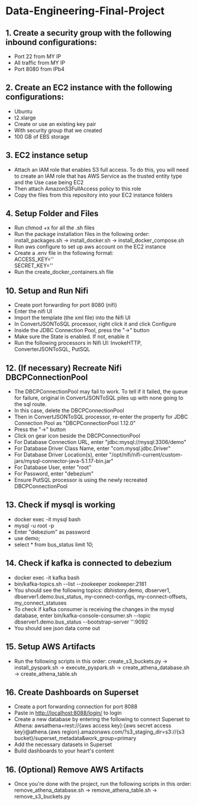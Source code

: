 # Data-Engineering-Final-Project

## 1. Create a security group with the following inbound configurations:
  - Port 22 from MY IP
  - All traffic from MY IP
  - Port 8080 from IPb4
## 2. Create an EC2 instance with the following configurations:
  - Ubuntu
  - t2.xlarge
  - Create or use an existing key pair
  - With security group that we created
  - 100 GB of EBS storage
## 3. EC2 instance setup
  - Attach an IAM role that enables S3 full access. To do this, you will need to create an IAM role that has AWS Service as the trusted entity type and the Use case being EC2
  - Then attach AmazonS3FullAccess policy to this role
  - Copy the files from this repository into your EC2 instance folders
## 4. Setup Folder and Files
  - Run chmod +x <shell script> for all the .sh files
  - Run the package installation files in the following order: install_packages.sh -> install_docker.sh -> install_docker_compose.sh
  - Run aws configure to set up aws account on the EC2 instance
  - Create a .env file in the following format:
  <br>ACCESS_KEY=''
  <br>SECRET_KEY=''
  - Run the create_docker_containers.sh file
## 10. Setup and Run Nifi
  - Create port forwarding for port 8080 (nifi)
  - Enter the nifi UI
  - Import the template (the xml file) into the Nifi UI
  - In ConvertJSONToSQL processor, right click it and click Configure
  - Inside the JDBC Connection Pool, press the "->" button
  - Make sure the State is enabled. If not, enable it
  - Run the following processors in Nifi UI: InvokeHTTP, ConverterJSONToSQL, PutSQL
## 12. (If necessary) Recreate Nifi DBCPConnectionPool
  - The DBCPConnectionPool may fail to work. To tell if it failed, the queue for failure, original in ConvertJSONToSQL piles up with none going to the sql route.
  - In this case, delete the DBCPConnectionPool
  - Then in ConvertJSONToSQL processor, re-enter the property for JDBC Connection Pool as "DBCPConnectionPool 1.12.0"
  - Press the "->" button
  - Click on gear icon beside the DBCPConnectionPool
  - For Database Connection URL, enter "jdbc:mysql://mysql:3306/demo"
  - For Database Driver Class Name, enter "com.mysql.jdbc.Driver"
  - For Database Driver Location(s), enter "/opt/nifi/nifi-current/custom-jars/mysql-connector-java-5.1.17-bin.jar"
  - For Database User, enter "root"
  - For Password, enter "debezium"
  - Ensure PutSQL processor is using the newly recreated DBCPConnectionPool
## 13. Check if mysql is working
  - docker exec -it mysql bash
  - mysql -u root -p
  - Enter "debezium" as password
  - use demo;
  - select * from bus_status limit 10;
## 14. Check if kafka is connected to debezium
  - docker exec -it kafka bash
  - bin/kafka-topics.sh --list --zookeeper zookeeper:2181
  - You should see the following topics: dbhistory.demo, dbserver1, dbserver1.demo.bus_status, my-connect-configs, my-connect-offsets, my_connect_statuses
  - To check if kafka consumer is receiving the changes in the mysql database, enter bin/kafka-console-consumer.sh --topic dbserver1.demo.bus_status --bootstrap-server '<kafka container_id>':9092
  - You should see json data come out
## 15. Setup AWS Artifacts
  - Run the following scripts in this order: create_s3_buckets.py -> install_pyspark.sh -> execute_pyspark.sh -> create_athena_database.sh -> create_athena_table.sh
## 16. Create Dashboards on Superset
  - Create a port forwarding connection for port 8088
  - Paste in [http://localhost:8088/login/](http://localhost:8088/login/) to login
  - Create a new database by entering the following to connect Superset to Athena:
awsathena+rest://{aws access key}:{aws secret access key}@athena.{aws region}.amazonaws.com/?s3_staging_dir=s3://{s3 bucket}/superset_metadata&work_group=primary
  - Add the necessary datasets in Superset
  - Build dashboards to your heart's content
## 16. (Optional) Remove AWS Artifacts
  - Once you're done with the project, run the following scripts in this order: remove_athena_database.sh -> remove_athena_table.sh -> remove_s3_buckets.py
